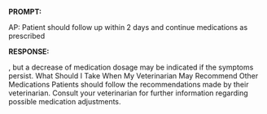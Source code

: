 **PROMPT:**

AP:  Patient should follow up within 2 days and continue medications as prescribed

**RESPONSE:**

 , but a decrease of medication dosage may be indicated if the symptoms persist.  What Should I Take When My Veterinarian May Recommend Other Medications  Patients should follow the recommendations made by their veterinarian. Consult your veterinarian for further information regarding possible medication adjustments.